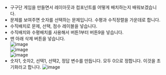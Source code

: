* 구구단 게임을 만들면서 레이아웃과 컴포넌트를 어떻게 배치하는지 배워보겠습니다.
* 문제를 보여주면 숫자를 선택하는 문제입니다. 수평과 수직정렬을 가운데로 합니다. 
* 수직배치로 문제, 선택, 점수 레이블을 넣습니다.
* 수직배치와 수평배치를 사용해서 버튼1부터 버튼9을 넣습니다.
* 맨 아래 삭제 버튼을 넣습니다.       
![image](https://github.com/itple-sw/appinventer/assets/76088532/f4c826d9-0e00-4ea5-868d-bee01b95888e)   
![image](https://github.com/itple-sw/appinventer/assets/76088532/43b4b76c-5208-4214-ac66-ecfa54ddbb33)       
![image](https://github.com/itple-sw/appinventer/assets/76088532/3cc1b732-6d6e-4883-938e-ea95e5630574)
* 숫자1, 숫자2, 선택1, 선택2, 정답 변수를 만듭니다. 모두 0으로 정합니다. 이것을 초기화라고 합니다.
![image](https://github.com/itple-sw/appinventer/assets/76088532/906fa6af-a65c-4c89-adf3-8a40468131e8)







